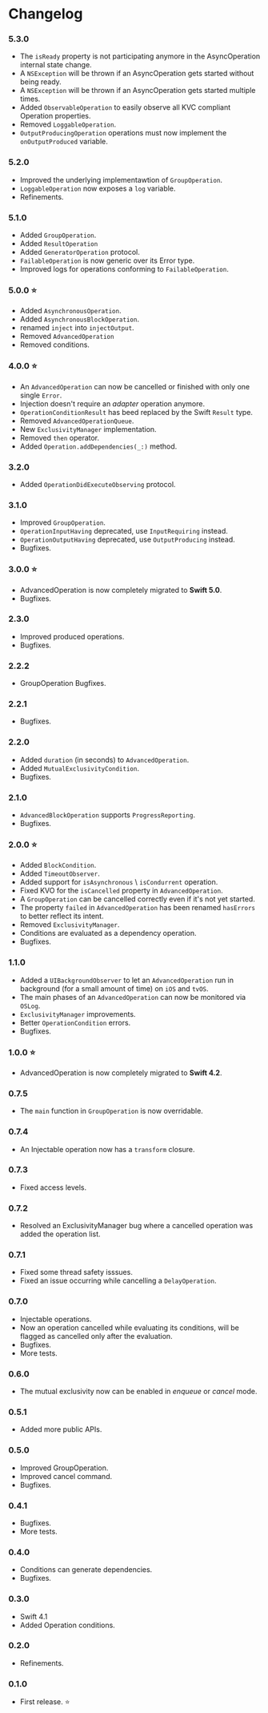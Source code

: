 # Changelog

### 5.3.0

- The `isReady` property is not participating anymore in the AsyncOperation internal state change.
- A `NSException` will be thrown if an AsyncOperation gets started without being ready.
- A `NSException` will be thrown if an AsyncOperation gets started multiple times.
- Added `ObservableOperation` to easily observe all KVC compliant Operation properties.
- Removed `LoggableOperation`.
- `OutputProducingOperation` operations must now implement the `onOutputProduced` variable.

### 5.2.0

- Improved the underlying implementawtion of  `GroupOperation`.
- `LoggableOperation` now exposes a `log` variable.
- Refinements.

### 5.1.0

- Added `GroupOperation`.
- Added `ResultOperation`
- Added `GeneratorOperation` protocol.
- `FailableOperation` is now generic over its Error type.
- Improved logs for operations conforming to `FailableOperation`.

### 5.0.0 ⭐

- Added `AsynchronousOperation`.
- Added `AsynchronousBlockOperation`.
- renamed `inject` into `injectOutput`.
- Removed `AdvancedOperation`
- Removed conditions.

### 4.0.0 ⭐

- An `AdvancedOperation` can now be cancelled or finished with only one single `Error`.
- Injection doesn't require an *adapter* operation anymore.
- `OperationConditionResult` has beed replaced by the Swift `Result` type.
- Removed `AdvancedOperationQueue`.
- New `ExclusivityManager` implementation.
- Removed `then` operator.
- Added `Operation.addDependencies(_:)` method.

### 3.2.0

- Added  `OperationDidExecuteObserving` protocol.

### 3.1.0

- Improved `GroupOperation`.
- `OperationInputHaving` deprecated, use `InputRequiring` instead.
- `OperationOutputHaving` deprecated, use `OutputProducing` instead.
-  Bugfixes.

### 3.0.0 ⭐

- AdvancedOperation is now completely migrated to **Swift 5.0**.
- Bugfixes.

### 2.3.0

- Improved produced operations.
- Bugfixes.

### 2.2.2

- GroupOperation Bugfixes.

### 2.2.1

- Bugfixes.

### 2.2.0

- Added `duration` (in seconds) to `AdvancedOperation`.
- Added `MutualExclusivityCondition`. 
- Bugfixes.

### 2.1.0

- `AdvancedBlockOperation` supports `ProgressReporting`.
- Bugfixes.

### 2.0.0 ⭐

- Added `BlockCondition`. 
- Added `TimeoutObserver`.
- Added support for `isAsynchronous`  \ `isCondurrent` operation.
- Fixed KVO for the `isCancelled` property in `AdvancedOperation`.
- A `GroupOperation` can be cancelled correctly even if it's not yet started.
- The property `failed` in `AdvancedOperation` has been renamed `hasErrors` to better reflect its intent.
- Removed `ExclusivityManager`.
- Conditions are evaluated as a dependency operation.
- Bugfixes.

### 1.1.0

- Added a `UIBackgroundObserver` to let an `AdvancedOperation` run in background (for a small amount of time) on `iOS` and `tvOS`.
- The main phases of an `AdvancedOperation` can now be monitored via `OSLog`.
- `ExclusivityManager` improvements.
- Better `OperationCondition` errors.
- Bugfixes.

### 1.0.0 ⭐

- AdvancedOperation is now completely migrated to **Swift 4.2**.

### 0.7.5

- The  `main` function in  `GroupOperation` is now overridable.

### 0.7.4

- An Injectable operation now has a  `transform` closure.

### 0.7.3

- Fixed access levels.

### 0.7.2

-  Resolved an ExclusivityManager bug where a cancelled operation was added the operation list.

### 0.7.1

- Fixed some thread safety isssues.
- Fixed an issue occurring while cancelling a  `DelayOperation`.

### 0.7.0

- Injectable operations.
- Now an operation cancelled while evaluating its conditions, will be flagged as cancelled only after the evaluation.
- Bugfixes.
- More tests.

### 0.6.0

- The mutual exclusivity now can be enabled in *enqueue* or *cancel* mode.

### 0.5.1

- Added more public APIs.

### 0.5.0

- Improved GroupOperation.
- Improved cancel command.
- Bugfixes.

### 0.4.1

- Bugfixes.
- More tests.

### 0.4.0

- Conditions can generate dependencies.
- Bugfixes.

### 0.3.0

- Swift 4.1
- Added Operation conditions.

### 0.2.0

- Refinements.

### 0.1.0

- First release. ⭐
